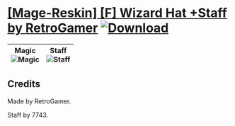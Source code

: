 # [\[Mage-Reskin\] \[F\] Wizard Hat +Staff by RetroGamer](https://git.io/JMNr3) [![Download](https://img.shields.io/badge/Download--red?style=social&logo=github)](https://git.io/JMNrs)

| <b>Magic</b><br/><img alt="Magic" src="https://git.io/JMNrT"/> | <b>Staff</b><br/><img alt="Staff" src="https://git.io/JMNrU"/> |
| :---: | :---: |

## Credits

Made by RetroGamer.

Staff by 7743.

